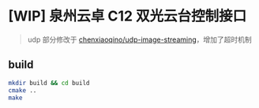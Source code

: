 # [WIP] 泉州云卓 C12 双光云台控制接口

> udp 部分修改于 [chenxiaoqino/udp-image-streaming](https://github.com/chenxiaoqino/udp-image-streaming)，增加了超时机制

## build

```bash
mkdir build && cd build
cmake ..
make
```